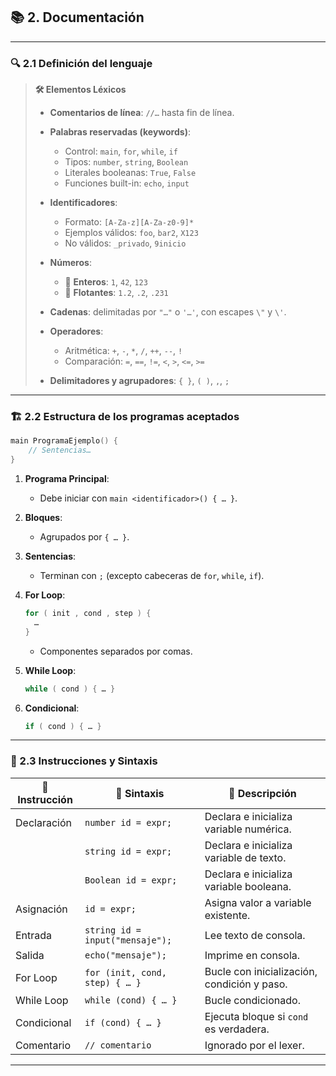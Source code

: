 ## 📚 2. Documentación

---

### 🔍 2.1 Definición del lenguaje

> **🛠️ Elementos Léxicos**
>
> * **Comentarios de línea**: `//…` hasta fin de línea.
> * **Palabras reservadas (keywords)**:
>
>   * Control: `main`, `for`, `while`, `if`
>   * Tipos: `number`, `string`, `Boolean`
>   * Literales booleanas: `True`, `False`
>   * Funciones built-in: `echo`, `input`
> * **Identificadores**:
>
>   * Formato: `[A-Za-z][A-Za-z0-9]*`
>   * Ejemplos válidos: `foo`, `bar2`, `X123`
>   * No válidos: `_privado`, `9inicio`
> * **Números**:
>
>   * 🔢 **Enteros**: `1`, `42`, `123`
>   * 🌊 **Flotantes**: `1.2`, `.2`, `.231`
> * **Cadenas**: delimitadas por `"…"` o `'…'`, con escapes `\"` y `\'`.
> * **Operadores**:
>
>   * Aritmética: `+`, `-`, `*`, `/`, `++`, `--`, `!`
>   * Comparación: `=`, `==`, `!=`, `<`, `>`, `<=`, `>=`
> * **Delimitadores y agrupadores**: `{ }`, `( )`, `,`, `;`

---

### 🏗️ 2.2 Estructura de los programas aceptados

```c
main ProgramaEjemplo() {
    // Sentencias…
}
```

1. **Programa Principal**:

   * Debe iniciar con `main <identificador>() { … }`.
2. **Bloques**:

   * Agrupados por `{ … }`.
3. **Sentencias**:

   * Terminan con `;` (excepto cabeceras de `for`, `while`, `if`).
4. **For Loop**:

   ```c
   for ( init , cond , step ) {
     …
   }
   ```

   * Componentes separados por comas.
5. **While Loop**:

   ```c
   while ( cond ) { … }
   ```
6. **Condicional**:

   ```c
   if ( cond ) { … }
   ```

---

### 📝 2.3 Instrucciones y Sintaxis

| 🔖 Instrucción | 📐 Sintaxis                     | 📖 Descripción                              |
| -------------- | ------------------------------- | ------------------------------------------- |
| Declaración    | `number id = expr;`             | Declara e inicializa variable numérica.     |
|                | `string id = expr;`             | Declara e inicializa variable de texto.     |
|                | `Boolean id = expr;`            | Declara e inicializa variable booleana.     |
| Asignación     | `id = expr;`                    | Asigna valor a variable existente.          |
| Entrada        | `string id = input("mensaje");` | Lee texto de consola.                       |
| Salida         | `echo("mensaje");`              | Imprime en consola.                         |
| For Loop       | `for (init, cond, step) { … }`  | Bucle con inicialización, condición y paso. |
| While Loop     | `while (cond) { … }`            | Bucle condicionado.                         |
| Condicional    | `if (cond) { … }`               | Ejecuta bloque si `cond` es verdadera.      |
| Comentario     | `// comentario`                 | Ignorado por el lexer.                      |

---
